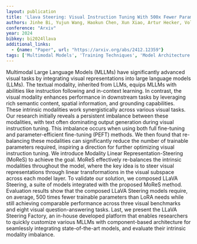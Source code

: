 ```yaml
---
layout: publication
title: 'Llava Steering: Visual Instruction Tuning With 500x Fewer Parameters Through Modality Linear Representation-steering'
authors: Jinhe Bi, Yujun Wang, Haokun Chen, Xun Xiao, Artur Hecker, Volker Tresp, Yunpu Ma
conference: "Arxiv"
year: 2024
bibkey: bi2024llava
additional_links:
  - {name: "Paper", url: "https://arxiv.org/abs/2412.12359"}
tags: ['Multimodal Models', 'Training Techniques', 'Model Architecture', 'Tools', 'RAG', 'Pretraining Methods', 'Fine-Tuning', 'Prompting', 'In-Context Learning']
---
```

Multimodal Large Language Models (MLLMs) have significantly advanced visual
tasks by integrating visual representations into large language models (LLMs).
The textual modality, inherited from LLMs, equips MLLMs with abilities like
instruction following and in-context learning. In contrast, the visual modality
enhances performance in downstream tasks by leveraging rich semantic content,
spatial information, and grounding capabilities. These intrinsic modalities
work synergistically across various visual tasks. Our research initially
reveals a persistent imbalance between these modalities, with text often
dominating output generation during visual instruction tuning. This imbalance
occurs when using both full fine-tuning and parameter-efficient fine-tuning
(PEFT) methods. We then found that re-balancing these modalities can
significantly reduce the number of trainable parameters required, inspiring a
direction for further optimizing visual instruction tuning. We introduce
Modality Linear Representation-Steering (MoReS) to achieve the goal. MoReS
effectively re-balances the intrinsic modalities throughout the model, where
the key idea is to steer visual representations through linear transformations
in the visual subspace across each model layer. To validate our solution, we
composed LLaVA Steering, a suite of models integrated with the proposed MoReS
method. Evaluation results show that the composed LLaVA Steering models
require, on average, 500 times fewer trainable parameters than LoRA needs while
still achieving comparable performance across three visual benchmarks and eight
visual question-answering tasks. Last, we present the LLaVA Steering Factory,
an in-house developed platform that enables researchers to quickly customize
various MLLMs with component-based architecture for seamlessly integrating
state-of-the-art models, and evaluate their intrinsic modality imbalance.
